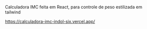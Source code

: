 Calculadora IMC 
feita em React, para controle de peso 
estilizada em tailwind 

    
  https://calculadora-imc-indol-six.vercel.app/
